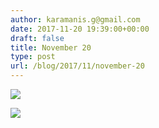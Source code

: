 ```yaml
---
author: karamanis.g@gmail.com
date: 2017-11-20 19:39:00+00:00
draft: false
title: November 20
type: post
url: /blog/2017/11/november-20
---
```




  
   ![](https://images.squarespace-cdn.com/content/v1/4f3f61bae4b063b909445965/1511196280182-QPG2H42A6G9PZ4OLYMS7/ke17ZwdGBToddI8pDm48kF9aEDQaTpZHfWEO2zppK7Z7gQa3H78H3Y0txjaiv_0fDoOvxcdMmMKkDsyUqMSsMWxHk725yiiHCCLfrh8O1z5QPOohDIaIeljMHgDF5CVlOqpeNLcJ80NK65_fV7S1UX7HUUwySjcPdRBGehEKrDf5zebfiuf9u6oCHzr2lsfYZD7bBzAwq_2wCJyqgJebgg/IMG_2848.jpg?format=original)

  

  
   ![](https://images.squarespace-cdn.com/content/v1/4f3f61bae4b063b909445965/1511196281403-0445S8NA45Q4K3D0DUAW/ke17ZwdGBToddI8pDm48kJUlZr2Ql5GtSKWrQpjur5t7gQa3H78H3Y0txjaiv_0fDoOvxcdMmMKkDsyUqMSsMWxHk725yiiHCCLfrh8O1z5QPOohDIaIeljMHgDF5CVlOqpeNLcJ80NK65_fV7S1UfNdxJhjhuaNor070w_QAc94zjGLGXCa1tSmDVMXf8RUVhMJRmnnhuU1v2M8fLFyJw/IMG_2849.jpg?format=original)

  


